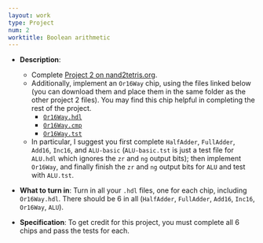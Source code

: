 ```yaml
---
layout: work
type: Project
num: 2
worktitle: Boolean arithmetic
---
```


* **Description**:
    - Complete [Project 2 on
      nand2tetris.org](https://www.nand2tetris.org/project02).
    - Additionally, implement an `Or16Way` chip, using the files
      linked below (you can download them and place them in the same
      folder as the other project 2 files).  You may find this chip
      helpful in completing the rest of the project.
        - [`Or16Way.hdl`](../static/Or16Way.hdl)
        - [`Or16Way.cmp`](../static/Or16Way.cmp)
        - [`Or16Way.tst`](../static/Or16Way.tst)
    - In particular, I suggest you first complete `HalfAdder`,
      `FullAdder`, `Add16`, `Inc16`, and `ALU-basic`
      (`ALU-basic.tst` is just a test file for `ALU.hdl` which
      ignores the `zr` and `ng` output bits); then implement
      `Or16Way`, and finally finish the `zr` and `ng` output bits for
      `ALU` and test with `ALU.tst`.

* **What to turn in**: Turn in all your `.hdl` files, one for each
  chip, including `Or16Way.hdl`.  There should be 6 in all
  (`HalfAdder`, `FullAdder`, `Add16`, `Inc16`, `Or16Way`, `ALU`).

* **Specification**: To get credit for this project, you must complete
  all 6 chips and pass the tests for each.
